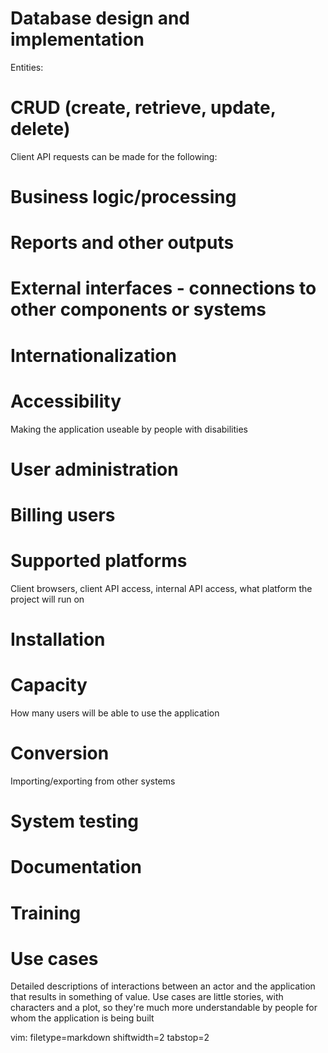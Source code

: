# Database design and implementation #
Entities:

# CRUD (create, retrieve, update, delete) #
Client API requests can be made for the following:

# Business logic/processing #

# Reports and other outputs #

# External interfaces - connections to other components or systems #

# Internationalization #

# Accessibility #
Making the application useable by people with disabilities

# User administration #

# Billing users #

# Supported platforms #
Client browsers, client API access, internal API access, what platform the
project will run on

# Installation # 

# Capacity #
How many users will be able to use the application

# Conversion #
Importing/exporting from other systems

# System testing #

# Documentation #

# Training #

# Use cases #
Detailed descriptions of interactions between an actor and the application that
results in something of value. Use cases are little stories, with characters
and a plot, so they're much more understandable by people for whom the
application is being built

vim: filetype=markdown shiftwidth=2 tabstop=2
